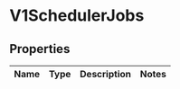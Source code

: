 # V1SchedulerJobs

## Properties
Name | Type | Description | Notes
------------ | ------------- | ------------- | -------------
